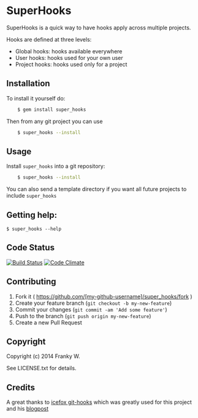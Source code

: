 # SuperHooks

SuperHooks is a quick way to have hooks apply across multiple projects. 

Hooks are defined at three levels:

  * Global hooks: hooks available everywhere
  * User hooks: hooks used for your own user
  * Project hooks: hooks used only for a project

## Installation

To install it yourself do:

```bash
	$ gem install super_hooks
```

Then from any git project you can use

```bash
	$ super_hooks --install
```

## Usage

Install `super_hooks` into a git repository: 

```bash
	$ super_hooks --install
```

You can also send a template directory if you want all future projects to include `super_hooks`

## Getting help: 

	$ super_hooks --help

## Code Status
[![Build Status](https://travis-ci.org/frankywahl/super_hooks.svg?branch=master)](https://travis-ci.org/frankywahl/super_hooks)
[![Code Climate](https://codeclimate.com/github/frankywahl/super_hooks/badges/gpa.svg)](https://codeclimate.com/github/frankywahl/super_hooks)

## Contributing

1. Fork it ( https://github.com/[my-github-username]/super_hooks/fork )
2. Create your feature branch (`git checkout -b my-new-feature`)
3. Commit your changes (`git commit -am 'Add some feature'`)
4. Push to the branch (`git push origin my-new-feature`)
5. Create a new Pull Request


## Copyright

Copyright (c) 2014 Franky W.

See LICENSE.txt for details.


## Credits

A great thanks to [icefox git-hooks](https://github.com/icefox/git-hooks) which was greatly used for this project and his [blogpost](http://benjamin-meyer.blogspot.com/2010/06/managing-project-user-and-global-git.html)
